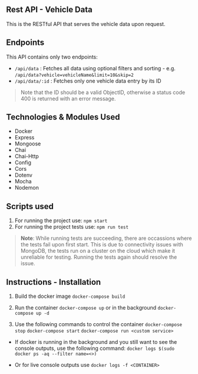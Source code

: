 ## Rest API - Vehicle Data
This is the RESTful API that serves the vehicle data upon request.

## Endpoints
This API contains only two endpoints:
- `/api/data` : Fetches all data using optional filters and sorting - e.g. `/api/data?vehicle=vehicleName&limit=10&skip=2`
- `/api/data/:id` : Fetches only one vehicle data entry by its ID 
> Note that the ID should be a valid ObjectID, otherwise a status code 400 is returned with an error message.

## Technologies & Modules Used
- Docker
- Express
- Mongoose
- Chai
- Chai-Http
- Config
- Cors
- Dotenv
- Mocha
- Nodemon

## Scripts used
1. For running the project use: `npm start` 
2. For running the project tests use: `npm run test`

> **Note**: While running tests are succeeding, there are occassions where the tests fail upon first start. This is due to connectivity issues with MongoDB, the tests run on a cluster on the cloud which make it unreliable for testing. Running the tests again should resolve the issue.

## Instructions - Installation

1. Build the docker image
`docker-compose build`

2. Run the container
`docker-compose up` or in the background `docker-compose up -d`

3. Use the following commands to control the container
`docker-compose stop`
`docker-compose start`
`docker-compose run <custom service>`

* If docker is running in the background and you 
still want to see the console outputs, use the
following command: 
`docker logs $(sudo docker ps -aq --filter name=<>)`

* Or for live console outputs use
`docker logs -f <CONTAINER>`